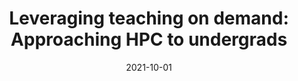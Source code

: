 ---
title: "Leveraging teaching on demand: Approaching HPC to undergrads"
date: 2021-10-01
venue: '<em>Journal of Parallel and Distributed Computing</em>(156), pp. 148--162'
paperurl: 'https://www.sciencedirect.com/science/article/pii/S0743731521001271'
citation: ' S. Catalán,  R. Carratalá-Sáez, and  <strong>S. Iserte</strong>, &quot;Leveraging teaching on demand: Approaching HPC to undergrads.&quot; <em>Journal of Parallel and Distributed Computing</em>(156), pp. 148--162, Oct. 2021. ISSN: 0743-7315.'
---